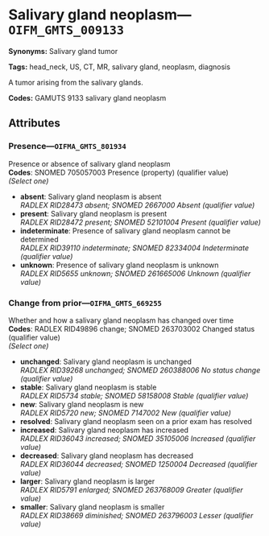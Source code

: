 # Salivary gland neoplasm—`OIFM_GMTS_009133`

**Synonyms:** Salivary gland tumor

**Tags:** head_neck, US, CT, MR, salivary gland, neoplasm, diagnosis

A tumor arising from the salivary glands.

**Codes:** GAMUTS 9133 salivary gland neoplasm

## Attributes

### Presence—`OIFMA_GMTS_801934`

Presence or absence of salivary gland neoplasm  
**Codes**: SNOMED 705057003 Presence (property) (qualifier value)  
*(Select one)*

- **absent**: Salivary gland neoplasm is absent  
_RADLEX RID28473 absent; SNOMED 2667000 Absent (qualifier value)_
- **present**: Salivary gland neoplasm is present  
_RADLEX RID28472 present; SNOMED 52101004 Present (qualifier value)_
- **indeterminate**: Presence of salivary gland neoplasm cannot be determined  
_RADLEX RID39110 indeterminate; SNOMED 82334004 Indeterminate (qualifier value)_
- **unknown**: Presence of salivary gland neoplasm is unknown  
_RADLEX RID5655 unknown; SNOMED 261665006 Unknown (qualifier value)_

### Change from prior—`OIFMA_GMTS_669255`

Whether and how a salivary gland neoplasm has changed over time  
**Codes**: RADLEX RID49896 change; SNOMED 263703002 Changed status (qualifier value)  
*(Select one)*

- **unchanged**: Salivary gland neoplasm is unchanged  
_RADLEX RID39268 unchanged; SNOMED 260388006 No status change (qualifier value)_
- **stable**: Salivary gland neoplasm is stable  
_RADLEX RID5734 stable; SNOMED 58158008 Stable (qualifier value)_
- **new**: Salivary gland neoplasm is new  
_RADLEX RID5720 new; SNOMED 7147002 New (qualifier value)_
- **resolved**: Salivary gland neoplasm seen on a prior exam has resolved  
- **increased**: Salivary gland neoplasm has increased  
_RADLEX RID36043 increased; SNOMED 35105006 Increased (qualifier value)_
- **decreased**: Salivary gland neoplasm has decreased  
_RADLEX RID36044 decreased; SNOMED 1250004 Decreased (qualifier value)_
- **larger**: Salivary gland neoplasm is larger  
_RADLEX RID5791 enlarged; SNOMED 263768009 Greater (qualifier value)_
- **smaller**: Salivary gland neoplasm is smaller  
_RADLEX RID38669 diminished; SNOMED 263796003 Lesser (qualifier value)_